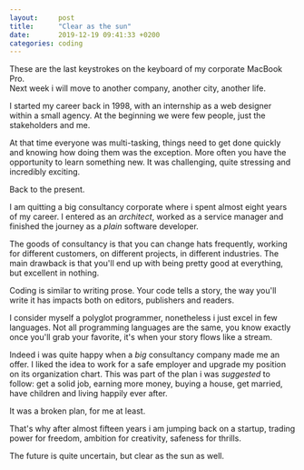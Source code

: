 ```yaml
---
layout:     post
title:      "Clear as the sun"
date:       2019-12-19 09:41:33 +0200
categories: coding
---
```


These are the last keystrokes on the keyboard of my corporate MacBook Pro.  
Next week i will move to another company, another city, another life.

I started my career back in 1998, with an internship as a web designer within a small agency. At the beginning we were few people, just the stakeholders and me.

At that time everyone was multi-tasking, things need to get done quickly and knowing how doing them was the exception. More often you have the opportunity to learn something new. It was challenging, quite stressing and incredibly exciting.

Back to the present.

I am quitting a big consultancy corporate where i spent almost eight years of my career. I entered as an *architect*, worked as a service manager and finished the journey as a *plain* software developer.

The goods of consultancy is that you can change hats frequently, working for different customers, on different projects, in different industries.
The main drawback is that you'll end up with being pretty good at everything, but excellent in nothing.

Coding is similar to writing prose. Your code tells a story, the way you'll write it has impacts both on editors, publishers and readers.

I consider myself a polyglot programmer, nonetheless i just excel in few languages. Not all programming languages are the same, you know exactly once you'll grab your favorite, it's when your story flows like a stream.

Indeed i was quite happy when a *big* consultancy company made me an offer. I liked the idea to work for a safe employer and upgrade my position on its organization chart.  This was part of the plan i was *suggested* to follow: get a solid job, earning more money, buying a house, get married, have children and living happily ever after.

It was a broken plan, for me at least.

That's why after almost fifteen years i am jumping back on a startup, trading power for freedom, ambition for creativity, safeness for thrills. 

The future is quite uncertain, but clear as the sun as well.
